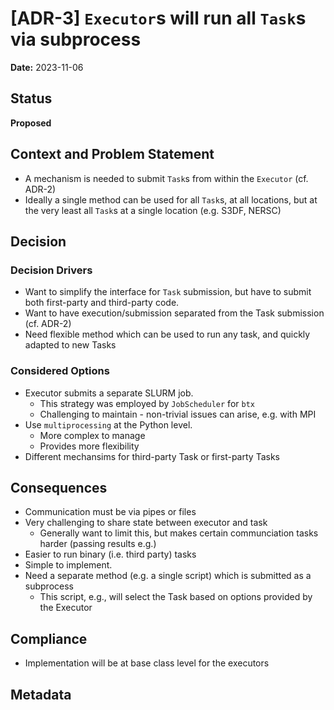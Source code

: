 # [ADR-3] `Executor`s will run all `Task`s via subprocess

**Date:** 2023-11-06

## Status
**Proposed**

## Context and Problem Statement
- A mechanism is needed to submit `Task`s from within the `Executor` (cf. ADR-2)
- Ideally a single method can be used for all `Task`s, at all locations, but at the very least all `Task`s at a single location (e.g. S3DF, NERSC)

## Decision
### Decision Drivers
* Want to simplify the interface for `Task` submission, but have to submit both first-party and third-party code.
* Want to have execution/submission separated from the Task submission (cf. ADR-2)
* Need flexible method which can be used to run any task, and quickly adapted to new Tasks

### Considered Options
* Executor submits a separate SLURM job.
  * This strategy was employed by `JobScheduler` for `btx`
  * Challenging to maintain - non-trivial issues can arise, e.g. with MPI
* Use `multiprocessing` at the Python level.
  * More complex to manage
  * Provides more flexibility
* Different mechansims for third-party Task or first-party Tasks

## Consequences
* Communication must be via pipes or files
* Very challenging to share state between executor and task
  * Generally want to limit this, but makes certain communciation tasks harder (passing results e.g.)
* Easier to run binary (i.e. third party) tasks
* Simple to implement.
* Need a separate method (e.g. a single script) which is submitted as a subprocess
  * This script, e.g., will select the Task based on options provided by the Executor

## Compliance
* Implementation will be at base class level for the executors

## Metadata
